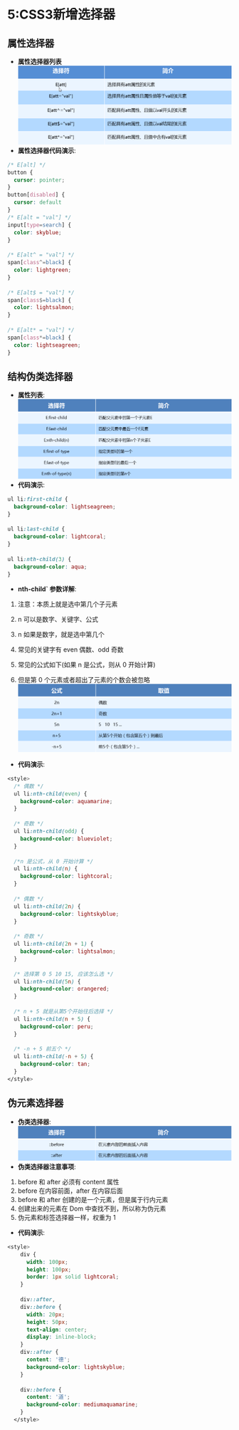 # 5:CSS3新增选择器
## 属性选择器
- **属性选择器列表**<br>
![attrcanshu](../images/attrcanshu.png)
- **属性选择器代码演示**:
``` css
/* E[alt] */
button {
  cursor: pointer;
}
button[disabled] {
  cursor: default
}
/* E[alt = "val"] */
input[type=search] {
  color: skyblue;
}

/* E[alt^ = "val"] */
span[class^=black] {
  color: lightgreen;
}

/* E[alt$ = "val"] */
span[class$=black] {
  color: lightsalmon;
}

/* E[alt* = "val"] */
span[class*=black] {
  color: lightseagreen;
}
```

## 结构伪类选择器
- **属性列表**:<br>
![jiegouweilei](../images/jiegouweilei.png)
- **代码演示**:
``` css
ul li:first-child {
  background-color: lightseagreen;
}

ul li:last-child {
  background-color: lightcoral;
}

ul li:nth-child(3) {
  background-color: aqua;
}
```
- **nth-child` 参数详解**:
1. 注意：本质上就是选中第几个子元素

2. n 可以是数字、关键字、公式

3. n 如果是数字，就是选中第几个

4. 常见的关键字有 even 偶数、odd 奇数

5. 常见的公式如下(如果 n 是公式，则从 0 开始计算)

6. 但是第 0 个元素或者超出了元素的个数会被忽略<br>
![nthchildcanshu](../images/nthchildcanshu.png)
- **代码演示**:
``` css
<style>
  /* 偶数 */
  ul li:nth-child(even) {
    background-color: aquamarine;
  }

  /* 奇数 */
  ul li:nth-child(odd) {
    background-color: blueviolet;
  }

  /*n 是公式，从 0 开始计算 */
  ul li:nth-child(n) {
    background-color: lightcoral;
  }

  /* 偶数 */
  ul li:nth-child(2n) {
    background-color: lightskyblue;
  }

  /* 奇数 */
  ul li:nth-child(2n + 1) {
    background-color: lightsalmon;
  }

  /* 选择第 0 5 10 15, 应该怎么选 */
  ul li:nth-child(5n) {
    background-color: orangered;
  }

  /* n + 5 就是从第5个开始往后选择 */
  ul li:nth-child(n + 5) {
    background-color: peru;
  }

  /* -n + 5 前五个 */
  ul li:nth-child(-n + 5) {
    background-color: tan;
  }
</style>
```

## 伪元素选择器
- **伪类选择器**:<br>
![weiyuansu](../images/weiyuansu.png)
- **伪类选择器注意事项**:
1. before 和 after 必须有 content 属性
2. before 在内容前面，after 在内容后面
3. before 和 after 创建的是一个元素，但是属于行内元素
4. 创建出来的元素在 Dom 中查找不到，所以称为伪元素
5. 伪元素和标签选择器一样，权重为 1
- **代码演示**:
``` css
<style>
    div {
      width: 100px;
      height: 100px;
      border: 1px solid lightcoral;
    }

    div::after,
    div::before {
      width: 20px;
      height: 50px;
      text-align: center;
      display: inline-block;
    }
    div::after {
      content: '德';
      background-color: lightskyblue;
    }

    div::before {
      content: '道';
      background-color: mediumaquamarine;
    }
  </style>
```



